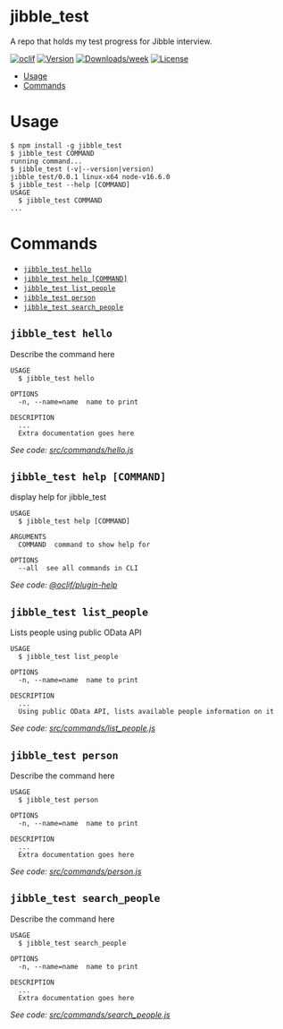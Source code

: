 jibble_test
===========

A repo that holds my test progress for Jibble interview.

[![oclif](https://img.shields.io/badge/cli-oclif-brightgreen.svg)](https://oclif.io)
[![Version](https://img.shields.io/npm/v/jibble_test.svg)](https://npmjs.org/package/jibble_test)
[![Downloads/week](https://img.shields.io/npm/dw/jibble_test.svg)](https://npmjs.org/package/jibble_test)
[![License](https://img.shields.io/npm/l/jibble_test.svg)](https://github.com/aajiwani/jibble_test/blob/master/package.json)

<!-- toc -->
* [Usage](#usage)
* [Commands](#commands)
<!-- tocstop -->
# Usage
<!-- usage -->
```sh-session
$ npm install -g jibble_test
$ jibble_test COMMAND
running command...
$ jibble_test (-v|--version|version)
jibble_test/0.0.1 linux-x64 node-v16.6.0
$ jibble_test --help [COMMAND]
USAGE
  $ jibble_test COMMAND
...
```
<!-- usagestop -->
# Commands
<!-- commands -->
* [`jibble_test hello`](#jibble_test-hello)
* [`jibble_test help [COMMAND]`](#jibble_test-help-command)
* [`jibble_test list_people`](#jibble_test-list_people)
* [`jibble_test person`](#jibble_test-person)
* [`jibble_test search_people`](#jibble_test-search_people)

## `jibble_test hello`

Describe the command here

```
USAGE
  $ jibble_test hello

OPTIONS
  -n, --name=name  name to print

DESCRIPTION
  ...
  Extra documentation goes here
```

_See code: [src/commands/hello.js](https://github.com/aajiwani/jibble_test/blob/v0.0.1/src/commands/hello.js)_

## `jibble_test help [COMMAND]`

display help for jibble_test

```
USAGE
  $ jibble_test help [COMMAND]

ARGUMENTS
  COMMAND  command to show help for

OPTIONS
  --all  see all commands in CLI
```

_See code: [@oclif/plugin-help](https://github.com/oclif/plugin-help/blob/v3.2.3/src/commands/help.ts)_

## `jibble_test list_people`

Lists people using public OData API

```
USAGE
  $ jibble_test list_people

OPTIONS
  -n, --name=name  name to print

DESCRIPTION
  ...
  Using public OData API, lists available people information on it
```

_See code: [src/commands/list_people.js](https://github.com/aajiwani/jibble_test/blob/v0.0.1/src/commands/list_people.js)_

## `jibble_test person`

Describe the command here

```
USAGE
  $ jibble_test person

OPTIONS
  -n, --name=name  name to print

DESCRIPTION
  ...
  Extra documentation goes here
```

_See code: [src/commands/person.js](https://github.com/aajiwani/jibble_test/blob/v0.0.1/src/commands/person.js)_

## `jibble_test search_people`

Describe the command here

```
USAGE
  $ jibble_test search_people

OPTIONS
  -n, --name=name  name to print

DESCRIPTION
  ...
  Extra documentation goes here
```

_See code: [src/commands/search_people.js](https://github.com/aajiwani/jibble_test/blob/v0.0.1/src/commands/search_people.js)_
<!-- commandsstop -->
